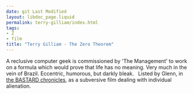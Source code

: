 ```yaml
---
date: git Last Modified
layout: libdoc_page.liquid
permalink: terry-gilliam/index.html
tags:
- Z
- film
title: "Terry Gilliam - The Zero Theorem"
---
```


A reclusive computer geek is commissioned by 'The  Management' to work on a formula which would prove that life has no meaning.  Very much in the vein of Brazil. Eccentric, humorous, but darkly bleak.
 
Listed by Glenn, in <a href="biblio.htm#Bastard">the  BASTARD chronicles</a>, as a subversive film dealing with individual alienation.